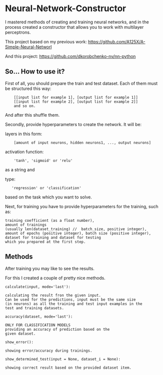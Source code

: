 # Neural-Network-Constructor
I mastered methods of creating and training neural networks, 
and in the process created a constructor that allows you to work
with multilayer perceptrons.

This project based on my previous work: https://github.com/A125X/A-Simple-Neural-Networl

And this project: https://github.com/dkorobchenko-nv/nn-python



## So... How to use it?


First of all, you should prepare the train and test dataset. 
Each of them must be structured this way:
```
    [[input list for example 1], [output list for example 1]]
    [[input list for example 2], [output list for example 2]]
    and so on.
```

And after this shuffle them.

Secondly, provide hyperparameters to create the network.
It will be:

layers in this form:
```
    [amount of input neurons, hidden neurons1, ..., output neurons]
```

activation function:
```
    'tanh', 'sigmoid' or 'relu'
```
as a string and

type:
```
   'regression' or 'classification'
```
based on the task which you want to solve.

Next, for training you have to 
provide hyperparameters for the training, such as:

```
training coefficient (as a float number), 
amount of trainings 
(usually len(dataset_training) //  batch_size, positive integer), 
amount of epochs (positive integer), batch size (positive integer), 
dataset for training and dataset for testing 
which you prepared at the first step.
```

## Methods

After training you may like to see the results. 

For this I created a couple of pretty nice methods.

```
calculate(input, mode='last'): 

calculating the result fron the given input. 
Can be used for the predictions, input must be the same size
(in neurons) as all the training and test input examples in the
test and training datasets.
```
```
accuracy(dataset, mode='last'):

ONLY FOR CLASSIFICATION MODELS 
providing an accuracy of prediction based on the
given dataset.
```
```
show_error(): 

showing error/accuracy during trainings.
```
```
show_determined_test(input = None, dataset_i = None):

showing correct result based on the provided dataset item.
```
